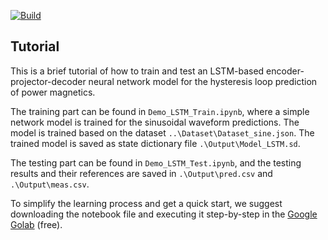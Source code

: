 [![Build](https://github.com/PrincetonUniversity/magnet/actions/workflows/main.yml/badge.svg)](https://github.com/PrincetonUniversity/magnet/actions/workflows/main.yml)

## Tutorial

This is a brief tutorial of how to train and test an LSTM-based encoder-projector-decoder neural network model for the hysteresis loop prediction of power magnetics.

The training part can be found in `Demo_LSTM_Train.ipynb`, where a simple network model is trained for the sinusoidal waveform predictions. The model is trained based on the dataset `..\Dataset\Dataset_sine.json`. The trained model is saved as state dictionary file `.\Output\Model_LSTM.sd`. 

The testing part can be found in `Demo_LSTM_Test.ipynb`, and the testing results and their references are saved in `.\Output\pred.csv` and `.\Output\meas.csv`.

To simplify the learning process and get a quick start, we suggest downloading the notebook file and executing it step-by-step in the [Google Golab](https://colab.research.google.com/) (free).